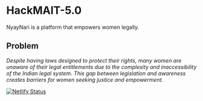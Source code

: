 # HackMAIT-5.0
NyayNari is a platform that empowers women legally.

## Problem
*Despite having laws designed to protect their rights, many women are unaware of their legal entitlements due to the complexity and inaccessibility of the Indian legal system. This gap between legislation and awareness creates barriers for women seeking justice and empowerment.*

[![Netlify Status](https://api.netlify.com/api/v1/badges/f21d4b97-a674-4307-8a5c-514e0015955c/deploy-status)](https://app.netlify.com/sites/nyaynari/deploys)
